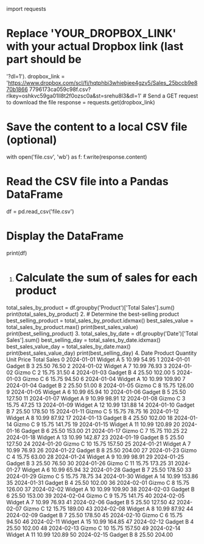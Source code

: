 import requests
# Replace 'YOUR_DROPBOX_LINK' with your actual Dropbox link (last part should be
'?dl=1'). dropbox_link =
'https://www.dropbox.com/scl/fi/hqtphbi3whiebjee4gzv5/Sales_25bccb9e870b1866
7796173ca059c98f.csv?rlkey=oshkvc59ga01ll8t2f0ozsc0a&st=srehu8l3&dl=1' # Send a GET request to download the file
response = requests.get(dropbox_link)
# Save the content to a local CSV file (optional)
with open('file.csv', 'wb') as f:
f.write(response.content)
# Read the CSV file into a Pandas DataFrame
df = pd.read_csv('file.csv')
# Display the DataFrame
print(df)
1. # Calculate the sum of sales for each product
total_sales_by_product = df.groupby('Product')['Total Sales'].sum()
print(total_sales_by_product)
2. # Determine the best-selling product
best_selling_product = total_sales_by_product.idxmax()
best_sales_value = total_sales_by_product.max()
print(best_sales_value)
print(best_selling_product)
3. total_sales_by_date = df.groupby('Date')['Total Sales'].sum()
best_selling_day = total_sales_by_date.idxmax()
best_sales_value_day = total_sales_by_date.max()
print(best_sales_value_day)
print(best_selling_day)
4. Date Product Quantity Unit Price Total Sales 0 2024-01-01 Widget A 5 10.99 54.95 1
2024-01-01 Gadget B 3 25.50 76.50 2 2024-01-02 Widget A 7 10.99 76.93 3
2024-01-02 Gizmo C 2 15.75 31.50 4 2024-01-03 Gadget B 4 25.50 102.00 5
2024-01-03 Gizmo C 6 15.75 94.50 6 2024-01-04 Widget A 10 10.99 109.90 7
2024-01-04 Gadget B 2 25.50 51.00 8 2024-01-05 Gizmo C 8 15.75 126.00 9
2024-01-05 Widget A 6 10.99 65.94 10 2024-01-06 Gadget B 5 25.50 127.50 11
2024-01-07 Widget A 9 10.99 98.91 12 2024-01-08 Gizmo C 3 15.75 47.25 13
2024-01-09 Widget A 12 10.99 131.88 14 2024-01-10 Gadget B 7 25.50 178.50 15
2024-01-11 Gizmo C 5 15.75 78.75 16 2024-01-12 Widget A 8 10.99 87.92 17
2024-01-13 Gadget B 4 25.50 102.00 18 2024-01-14 Gizmo C 9 15.75 141.75 19
2024-01-15 Widget A 11 10.99 120.89 20 2024-01-16 Gadget B 6 25.50 153.00 21
2024-01-17 Gizmo C 7 15.75 110.25 22 2024-01-18 Widget A 13 10.99 142.87 23
2024-01-19 Gadget B 5 25.50 127.50 24 2024-01-20 Gizmo C 10 15.75 157.50 25
2024-01-21 Widget A 7 10.99 76.93 26 2024-01-22 Gadget B 8 25.50 204.00 27
2024-01-23 Gizmo C 4 15.75 63.00 28 2024-01-24 Widget A 9 10.99 98.91 29
2024-01-25 Gadget B 3 25.50 76.50 30 2024-01-26 Gizmo C 11 15.75 173.25 31
2024-01-27 Widget A 6 10.99 65.94 32 2024-01-28 Gadget B 7 25.50 178.50 33
2024-01-29 Gizmo C 5 15.75 78.75 34 2024-01-30 Widget A 14 10.99 153.86 35
2024-01-31 Gadget B 4 25.50 102.00 36 2024-02-01 Gizmo C 8 15.75 126.00 37
2024-02-02 Widget A 10 10.99 109.90 38 2024-02-03 Gadget B 6 25.50 153.00 39
2024-02-04 Gizmo C 9 15.75 141.75 40 2024-02-05 Widget A 7 10.99 76.93 41
2024-02-06 Gadget B 5 25.50 127.50 42 2024-02-07 Gizmo C 12 15.75 189.00 43
2024-02-08 Widget A 8 10.99 87.92 44 2024-02-09 Gadget B 7 25.50 178.50 45
2024-02-10 Gizmo C 6 15.75 94.50 46 2024-02-11 Widget A 15 10.99 164.85 47
2024-02-12 Gadget B 4 25.50 102.00 48 2024-02-13 Gizmo C 10 15.75 157.50 49
2024-02-14 Widget A 11 10.99 120.89 50 2024-02-15 Gadget B 8 25.50 204.00
